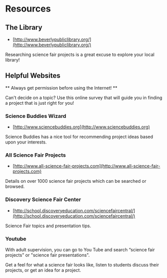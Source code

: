 # Resources

## The Library

 * [http://www.beverlypubliclibrary.org/](http://www.beverlypubliclibrary.org/)

Researching science fair projects is a great excuse to explore your local library!


## Helpful Websites

** Always get permission before using the Internet! **

Can't decide on a topic? Use this online survey that will guide you in finding a project that is just right for you!

### Science Buddies Wizard

 * [http://www.sciencebuddies.org](http://www.sciencebuddies.org)

Science Buddies has a nice tool for recommending project ideas based upon your
interests.

### All Science Fair Projects

* [http://www.all-science-fair-projects.com](http://www.all-science-fair-projects.com)

Details on over 1000 science fair projects which can be searched or browsed.

### Discovery Science Fair Center

* [http://school.discoveryeducation.com/sciencefaircentral/](http://school.discoveryeducation.com/sciencefaircentral/)

Science Fair topics and presentation tips.


### Youtube

With adult supervision, you can go to You Tube and search “science fair projects" or "science fair presentations".

Get a feel for what a science fair looks like, listen to students discuss their projects, or get an idea for a project.

